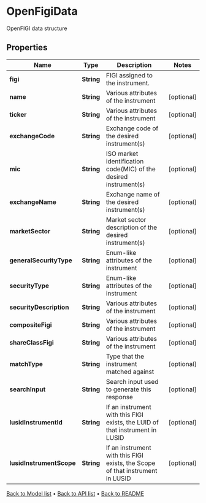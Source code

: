 

# OpenFigiData

OpenFIGI data structure

## Properties

| Name | Type | Description | Notes |
|------------ | ------------- | ------------- | -------------|
|**figi** | **String** | FIGI assigned to the instrument. |  |
|**name** | **String** | Various attributes of the instrument |  [optional] |
|**ticker** | **String** | Various attributes of the instrument |  [optional] |
|**exchangeCode** | **String** | Exchange code of the desired instrument(s) |  [optional] |
|**mic** | **String** | ISO market identification code(MIC) of the desired instrument(s) |  [optional] |
|**exchangeName** | **String** | Exchange name of the desired instrument(s) |  [optional] |
|**marketSector** | **String** | Market sector description of the desired instrument(s) |  [optional] |
|**generalSecurityType** | **String** | Enum-like attributes of the instrument |  [optional] |
|**securityType** | **String** | Enum-like attributes of the instrument |  [optional] |
|**securityDescription** | **String** | Various attributes of the instrument |  [optional] |
|**compositeFigi** | **String** | Various attributes of the instrument |  [optional] |
|**shareClassFigi** | **String** | Various attributes of the instrument |  [optional] |
|**matchType** | **String** | Type that the instrument matched against |  [optional] |
|**searchInput** | **String** | Search input used to generate this response |  [optional] |
|**lusidInstrumentId** | **String** | If an instrument with this FIGI exists, the LUID of that instrument in LUSID |  [optional] |
|**lusidInstrumentScope** | **String** | If an instrument with this FIGI exists, the Scope of that instrument in LUSID |  [optional] |



[Back to Model list](../README.md#documentation-for-models) &#8226; [Back to API list](../README.md#documentation-for-api-endpoints) &#8226; [Back to README](../README.md)


